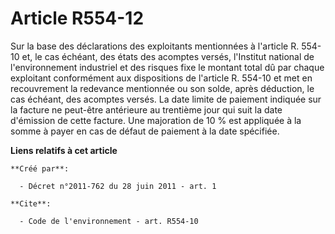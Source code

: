 # Article R554-12

Sur la base des déclarations des exploitants mentionnées à l'article R. 554-10 et, le cas échéant, des états des acomptes
versés, l'Institut national de l'environnement industriel et des risques fixe le montant total dû par chaque exploitant
conformément aux dispositions de l'article R. 554-10 et met en recouvrement la redevance mentionnée ou son solde, après
déduction, le cas échéant, des acomptes versés. La date limite de paiement indiquée sur la facture ne peut-être antérieure au
trentième jour qui suit la date d'émission de cette facture. Une majoration de 10 % est appliquée à la somme à payer en cas
de défaut de paiement à la date spécifiée.

**Liens relatifs à cet article**

	**Créé par**:

	  - Décret n°2011-762 du 28 juin 2011 - art. 1

	**Cite**:

	  - Code de l'environnement - art. R554-10
